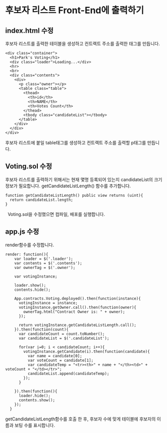 # 후보자 리스트 Front-End에 출력하기

## index.html 수정
후보자 리스트를 출력한 테이블을 생성하고 컨트랙트 주소를 출력한 태그를 만듭니다.

```
<div class="container"> 
  <h1>Park's Voting</h1> 
  <div class="loader">Loading...</div> 
  <hr>
  <br> 
  <div class="contents">
    <div>
      <p class="owner"></p>
      <table class="table">
        <thead>
          <th>id</th>
          <th>NAME</th>
          <th>Votes Count</th>
        </thead>
        <tbody class="candidateList"></tbody>
      </table>
    </div>
  </div> 
</div>
```
후보자 리스트에 붙일 table태그를 생성하고 컨트랙트 주소를 출력할 p태그를 만듭니다.

## Voting.sol 수정
후보자 리스트를 출력하기 위해서는 현재 몇명 등록되어 있는지 candidateList의 크기 정보가 필요합니다. getCandidateListLength() 함수를 추가합니다.

```
function getCandidateListLength() public view returns (uint){
  return candidateList.length;
}
```
 
Voting.sol을 수정했으면 컴파일, 배포를 실행합니다.

## app.js 수정

render함수를 수정합니다.

```
render: function(){
    var loader = $('.loader');
    var contents = $('.contents');
    var ownerTag = $('.owner');

    var votingInstance;

    loader.show();
    contents.hide();

    App.contracts.Voting.deployed().then(function(instance){
      votingInstance = instance;
      votingInstance.getOwner.call().then(function(owner){
        ownerTag.html("Contract Owner is: " + owner);
      });

      return votingInstance.getCandidateListLength.call();
    }).then(function(count){
      var candidateCount = count.toNumber();
      var candidateList = $('.candidateList');

      for(var i=0; i < candidateCount; i++){
        votingInstance.getCandidate(i).then(function(candidate){
          var name = candidate[0];
          var voteCount = candidate[1];
          var candidateTemp = "<tr><th>" + name + "</th><td>" + voteCount + "</td></tr>"; 
          candidateList.append(candidateTemp);
        });
      }

    }).then(function(){
      loader.hide();
      contents.show();
    });
  }
```
getCandidateListLength함수를 호출 한 후, 후보자 수에 맞게 테이블에 후보자의 이름과 보팅 수를 표시합니다. 
